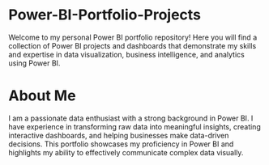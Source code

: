 # Power-BI-Portfolio-Projects
Welcome to my personal Power BI portfolio repository! Here you will find a collection of Power BI projects and dashboards that demonstrate my skills and expertise in data visualization, business intelligence, and analytics using Power BI.
# About Me
I am a passionate data enthusiast with a strong background in Power BI. I have experience in transforming raw data into meaningful insights, creating interactive dashboards, and helping businesses make data-driven decisions. This portfolio showcases my proficiency in Power BI and highlights my ability to effectively communicate complex data visually.
